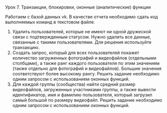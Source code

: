 Урок 7. Транзакции, блокировки, оконные (аналитические) функции

Работаем с базой данных vk. В качестве отчета необходимо сдать код выполняемых команд в текстовом файле.

1. Удалить пользователей, которые не имеют ни одной дружеской связи с подтвержденным статусом. Нужно удалить все данные, связанные с такими пользователями. Для решения используйте транзакцию.
2. Создать запрос, который для всех пользователей покажет количество загруженных фотографий и видеофайлов (отдельными столбцами), а также ранг каждого пользователя по этим значениям (также отдельно для фотографий и видеофайлов). Большие значения соответствуют более высокому рангу. Решить задание необходимо одним запросом с использованием оконных функций.
3. Для каждой группы (сообщества) найти средний размер видеофайлов, загруженных участниками группы, а также вывести идентификатор, имя и фамилию пользователя, который загрузил самый большой по размеру видеофайл. Решить задание необходимо одним запросом с использованием оконных функций.
